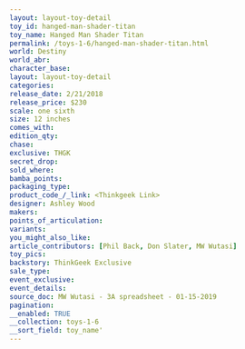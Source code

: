 ```yaml
---
layout: layout-toy-detail 
toy_id: hanged-man-shader-titan
toy_name: Hanged Man Shader Titan
permalink: /toys-1-6/hanged-man-shader-titan.html
world: Destiny
world_abr: 
character_base: 
layout: layout-toy-detail
categories: 
release_date: 2/21/2018
release_price: $230 
scale: one sixth
size: 12 inches
comes_with: 
edition_qty: 
chase: 
exclusive: THGK
secret_drop: 
sold_where: 
bamba_points: 
packaging_type: 
product_code_/_link: <Thinkgeek Link>
designer: Ashley Wood
makers: 
points_of_articulation: 
variants: 
you_might_also_like: 
article_contributors: [Phil Back, Don Slater, MW Wutasi]
toy_pics: 
backstory: ThinkGeek Exclusive
sale_type: 
event_exclusive: 
event_details: 
source_doc: MW Wutasi - 3A spreadsheet - 01-15-2019
pagination: 
__enabled: TRUE
__collection: toys-1-6
__sort_field: toy_name'
---
```

